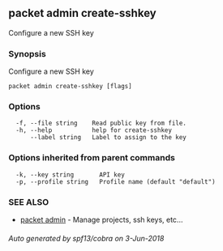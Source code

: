 ## packet admin create-sshkey

Configure a new SSH key

### Synopsis

Configure a new SSH key

```
packet admin create-sshkey [flags]
```

### Options

```
  -f, --file string    Read public key from file.
  -h, --help           help for create-sshkey
      --label string   Label to assign to the key
```

### Options inherited from parent commands

```
  -k, --key string       API key
  -p, --profile string   Profile name (default "default")
```

### SEE ALSO

* [packet admin](packet_admin.md)	 - Manage projects, ssh keys, etc...

###### Auto generated by spf13/cobra on 3-Jun-2018
